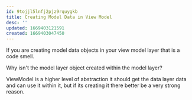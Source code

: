 ```yaml
---
id: 9tojjl5lnfj2pjz9rquygkb
title: Creating Model Data in View Model
desc: ''
updated: 1669403121591
created: 1669403047450
---
```


If you are creating model data objects in your view model layer that is a code smell. 

Why isn't the model layer object created within the model layer?

ViewModel is a higher level of abstraction it should get the data layer data and can use it within it, but if its creating it there better be a very strong reason.

